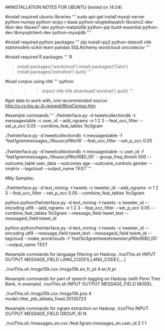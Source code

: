##INSTALLATION NOTES FOR UBUNTU
(tested on 14.04)

#install required ubuntu libraries
'''
sudo apt-get install mysql-server python-numpy python-scipy r-base python-singledispatch libcairo2-dev libxt-dev libxaw7-dev python-matplotlib python-pip build-essential python-dev libmysqlclient-dev python-mysqldb
'''

#install required python packages
'''
pip install rpy2 python-dateutil nltk statsmodels scikit-learn pandas SQLAlchemy wordcloud unicodecsv
'''

#install required R packages
'''
R
>install.packages('wordcloud')
>install.packages('Cairo')
>install.packages('extrafont')
>quit()
'''

#load corpus using nltk
'''
python
>>>import nltk
>>>nltk.download('wordnet')
>>>quit()
'''

#get data to work with, one recommended source:
http://u.cs.biu.ac.il/~koppel/BlogCorpus.htm

#example commands
'''
./fwInterface.py -d tweetcollectiondb -t messagestable -c user_id --add_ngrams -n 1 2 3 --feat_occ_filter --set_p_occ 0.05 --combine_feat_tables 1to3gram

./fwInterface.py -d tweetcollectiondb -t messagestable -f 'feat$1gram$messages_r5k$user_id$16to16' --feat_occ_filter --set_p_occ 0.05

./fwInterface.py -d tweetcollectiondb -t messagestable -c user_id -f 'feat$1gram$messages_r5k$user_id$16to16$0_05' --group_freq_thresh 500 --outcome_table user_data --outcomes age --outcome_controls gender --rmatrix --tagcloud --output_name TEST
'''



#My Samples:

./fwInterface.py -d text_mining -t tweets -c tweeter_id --add_ngrams -n 1 2 3 --feat_occ_filter --set_p_occ 0.05 --combine_feat_tables 1to3gram

python python/fwInterface.py -d text_mining -t tweets -c tweeter_id --encoding utf8 --add_ngrams -n 1 2 3 --feat_occ_filter --set_p_occ 0.05 --combine_feat_tables 1to3gram --message_field tweet_text --messageid_field tweet_id

python python/fwInterface.py -d text_mining -t tweets -c tweeter_id --encoding utf8 --message_field tweet_text --messageid_field tweet_id --tagcloud --make_wordclouds -f 'feat$1to3gram$tweets$tweeter_id$16to16$0_05'  --output_name TEST






#example commands for language filtering on Hadoop
./runThis.sh INPUT OUTPUT MESSAGE_FIELD LANG_CODE1[,LANG_CODE2,...]

./runThis.sh /msgs10k.csv /msgs10k.en_fr_pt 4 en,fr,pr

#example commands for part of speech tagging on Hadoop (with Penn Tree Bank, in example)
./runThis.sh INPUT OUTPUT MESSAGE_FIELD MODEL

./runThis.sh /msgs10k.csv /msgs10k.pos 4 model.ritter_ptb_alldata_fixed.20130723

#example commands for ngram extraction on Hadoop
./runThis INPUT OUTPUT MESSAGE_FIELD GROUP_ID N

./runThis.sh /messages_en.csv /feat.1gram.messages_en.user_id 2 1 1
